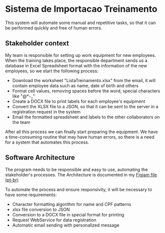 # Sistema de Importacao Treinamento
This system will automate some manual and repetitive tasks, so that it can be performed quickly and free of human errors. 

## Stakeholder context
My team is responsible for setting up work equipment for new employees. When the training takes place, the responsible department sends us a database in Excel 
Spreadsheet format with the information of the new employees, so we start the following process:

- Download the worksheet "ListaTreinamento.xlsx" from the email, it will contain employee data such as name, date of birth and others
- Format cell values, removing spaces before the word, special characters like "@*-_"
- Create a DOCX file to print labels for each employee's equipment
- Convert the XLSX file to a JSON, so that it can be sent to the server in a registration request in the system
- Email the formatted spreadsheet and labels to the other collaborators on the team

After all this process we can finally start preparing the equipment. We have a time-consuming routine that may have human errors, so there is a need for a system 
that automates this process.

## Software Architecture
The program needs to be responsible and easy to use, automating the stakeholder's processes. The Architecture is documented in my 
[Figjam file (pt-br)](https://www.figma.com/file/9nKZcNv6uewaRSzuFtdvet/Automatiza%C3%A7%C3%A3o-Lista-de-Treinamento?node-id=0-1&t=HfGqiX82cFKVv6l3-0)

To automate the process and ensure responsivity, it will be necessary to have some requirements:

- Character formatting algorithm for name and CPF patterns
- xlsx file conversion to JSON
- Conversion to a DOCX file in special format for printing
- Request WebService for data registration
- Automatic email sending with personalized message
